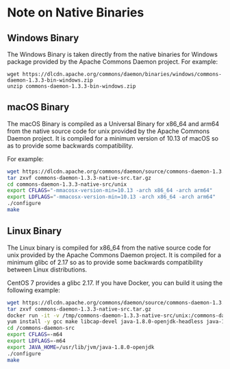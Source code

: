 # Note on Native Binaries

## Windows Binary
The Windows Binary is taken directly from the native binaries for Windows package provided by the Apache Commons Daemon project. For example:
```
wget https://dlcdn.apache.org/commons/daemon/binaries/windows/commons-daemon-1.3.3-bin-windows.zip
unzip commons-daemon-1.3.3-bin-windows.zip
```

## macOS Binary
The macOS Binary is compiled as a Universal Binary for x86_64 and arm64 from the native source code for unix provided by the Apache Commons Daemon project.
It is compiled for a minimum version of 10.13 of macOS so as to provide some backwards compatibility.

For example:

```bash
wget https://dlcdn.apache.org/commons/daemon/source/commons-daemon-1.3.3-native-src.tar.gz
tar zxvf commons-daemon-1.3.3-native-src.tar.gz
cd commons-daemon-1.3.3-native-src/unix
export CFLAGS="-mmacosx-version-min=10.13 -arch x86_64 -arch arm64"
export LDFLAGS="-mmacosx-version-min=10.13 -arch x86_64 -arch arm64"
./configure
make
```

## Linux Binary
The Linux binary is compiled for x86_64 from the native source code for unix provided by the Apache Commons Daemon project.
It is compiled for a minimum glibc of 2.17 so as to provide some backwards compatibility between Linux distributions.

CentOS 7 provides a glibc 2.17. If you have Docker, you can build it using the following example:

```bash
wget https://dlcdn.apache.org/commons/daemon/source/commons-daemon-1.3.3-native-src.tar.gz
tar zxvf commons-daemon-1.3.3-native-src.tar.gz
docker run -it -v /tmp/commons-daemon-1.3.3-native-src/unix:/commons-daemon-src centos:7
yum install -y gcc make libcap-devel java-1.8.0-openjdk-headless java-1.8.0-openjdk-devel
cd /commons-daemon-src
export CFLAGS=-m64
export LDFLAGS=-m64
export JAVA_HOME=/usr/lib/jvm/java-1.8.0-openjdk
./configure
make
```
